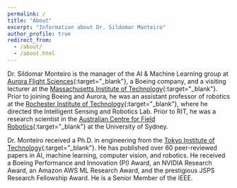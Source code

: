 ```yaml
---
permalink: /
title: "About"
excerpt: "Information about Dr. Sildomar Monteiro"
author_profile: true
redirect_from: 
  - /about/
  - /about.html
---
```


Dr. Sildomar Monteiro is the manager of the AI & Machine Learning group at [Aurora Flight Sciences](https://www.aurora.aero/autonomy/){:target="_blank"}, a Boeing company, and  a visiting lecturer at the [Massachusetts Institute of Technology](https://web.mit.edu/directory/?id=sildomar&d=mit.edu){:target="_blank"}. Prior to joining Boeing and Aurora, he was an assistant professor of robotics at the [Rochester Institute of Technology](https://www.rit.edu/engineering/electrical-and-microe-engineering){:target="_blank"}, where he directed the Intelligent Sensing and Robotics Lab. Prior to RIT, he was a research scientist in the [Australian Centre for Field Robotics](https://sydney.edu.au/engineering/our-research/robotics-and-intelligent-systems/australian-centre-for-field-robotics.html){:target="_blank"} at the University of Sydney.

Dr. Monteiro received a Ph.D. in engineering from the [Tokyo Institute of Technology](https://www.titech.ac.jp/english/){:target="_blank"}. He has published over 60 peer-reviewed papers in AI, machine learning, computer vision, and robotics. He received a Boeing Performance and Innovation (PI) Award, an NVIDIA Research Award, an Amazon AWS ML Research Award, and the prestigious JSPS Research Fellowship Award. He is a Senior Member of the IEEE.
